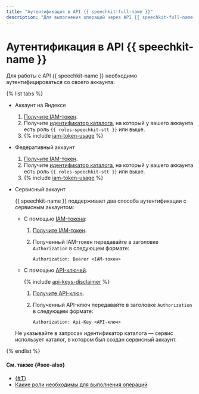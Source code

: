```yaml
---
title: "Аутентификация в API {{ speechkit-full-name }}"
description: "Для выполнения операций через API {{ speechkit-full-name }} необходимо аутентифицироваться со своего сервисного, федеративного или Яндекс аккаунта. Полученный IAM-токен указывайте в запросе API в формате Authorization: Bearer <IAM-TOKEN>"
---
```



# Аутентификация в API {{ speechkit-name }}

Для работы с API {{ speechkit-name }} необходимо аутентифицироваться со своего аккаунта:

{% list tabs %}

- Аккаунт на Яндексе

  1. [Получите IAM-токен](../../iam/operations/iam-token/create.md).
  1. Получите [идентификатор каталога](../../resource-manager/operations/folder/get-id.md), на который у вашего аккаунта есть роль `{{ roles-speechkit-stt }}` или выше.
  1. {% include [iam-token-usage](../../_includes/iam-token-usage-speechkit-v3.md) %}

- Федеративный аккаунт


   1. [Получите IAM-токен](../../iam/operations/iam-token/create-for-federation.md).
   1. Получите [идентификатор каталога](../../resource-manager/operations/folder/get-id.md), на который у вашего аккаунта есть роль `{{ roles-speechkit-stt }}` или выше.
   1. {% include [iam-token-usage](../../_includes/iam-token-usage-speechkit-v3.md) %}

- Сервисный аккаунт

  {{ speechkit-name }} поддерживает два способа аутентификации с сервисным аккаунтом:

   * С помощью [IAM-токена](../../iam/concepts/authorization/iam-token.md):

      1. [Получите IAM-токен](../../iam/operations/iam-token/create-for-sa.md).
      1. Полученный IAM-токен передавайте в заголовке `Authorization` в следующем формате:

          ```
          Authorization: Bearer <IAM-токен>
          ```
         
   * С помощью [API-ключей](../../iam/concepts/authorization/api-key).

     {% include [api-keys-disclaimer](../../_includes/iam/api-keys-disclaimer.md) %}

      1. [Получите API-ключ](../../iam/operations/api-key/create.md).
      1. Полученный API-ключ передавайте в заголовке `Authorization` в следующем формате:

          ```
          Authorization: Api-Key <API-ключ>
          ```

   Не указывайте в запросах идентификатор каталога — сервис использует каталог, в котором был создан сервисный аккаунт.

{% endlist %}


#### См. также {#see-also}

* [{#T}](../../iam/concepts/index.md#accounts)
* [Какие роли необходимы для выполнения операций](../security/index.md)
